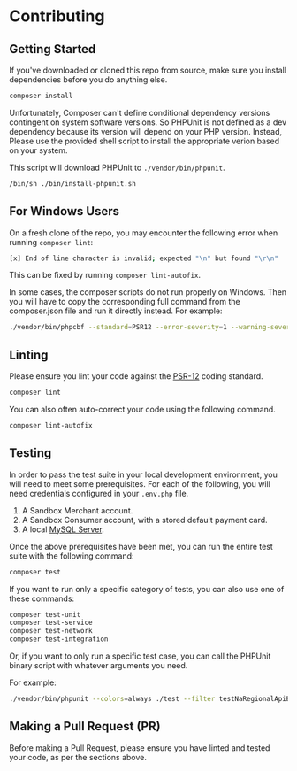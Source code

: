 # Contributing

## Getting Started

If you've downloaded or cloned this repo from source, make sure you install dependencies before
you do anything else.

```bash
composer install
```

Unfortunately, Composer can't define conditional dependency versions contingent on system software versions.
So PHPUnit is not defined as a dev dependency because its version will depend on your PHP version. Instead,
Please use the provided shell script to install the appropriate verion based on your system.

This script will download PHPUnit to `./vendor/bin/phpunit`.

```bash
/bin/sh ./bin/install-phpunit.sh
```

## For Windows Users

On a fresh clone of the repo, you may encounter the following error when running `composer lint`:

```bash
[x] End of line character is invalid; expected "\n" but found "\r\n"
```

This can be fixed by running `composer lint-autofix`.

In some cases, the composer scripts do not run properly on Windows. Then you will have to copy the corresponding full command from the composer.json file and run it directly instead. For example:

```bash
./vendor/bin/phpcbf --standard=PSR12 --error-severity=1 --warning-severity=6 ./src ./test ./sample; if [ $? -eq 1 ]; then exit 0; fi
```

## Linting

Please ensure you lint your code against the [PSR-12](https://www.php-fig.org/psr/psr-12/) coding standard.

```bash
composer lint
```

You can also often auto-correct your code using the following command.

```bash
composer lint-autofix
```

## Testing

In order to pass the test suite in your local development environment, you will need to meet some prerequisites.
For each of the following, you will need credentials configured in your `.env.php` file.

1. A Sandbox Merchant account.
2. A Sandbox Consumer account, with a stored default payment card.
3. A local [MySQL Server](https://dev.mysql.com/downloads/mysql/).

Once the above prerequisites have been met, you can run the entire test suite with the following command:

```bash
composer test
```

If you want to run only a specific category of tests, you can also use one of these commands:

```bash
composer test-unit
composer test-service
composer test-network
composer test-integration
```

Or, if you want to only run a specific test case, you can call the PHPUnit binary script with whatever arguments
you need.

For example:

```bash
./vendor/bin/phpunit --colors=always ./test --filter testNaRegionalApiEnvironmentSelection
```

## Making a Pull Request (PR)

Before making a Pull Request, please ensure you have linted and tested your code, as per the sections above.
